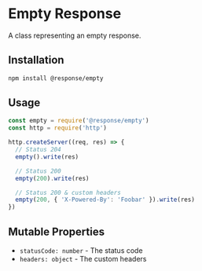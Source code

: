 # Empty Response

A class representing an empty response.

## Installation

```sh
npm install @response/empty
```

## Usage

```js
const empty = require('@response/empty')
const http = require('http')

http.createServer((req, res) => {
  // Status 204
  empty().write(res)

  // Status 200
  empty(200).write(res)

  // Status 200 & custom headers
  empty(200, { 'X-Powered-By': 'Foobar' }).write(res)
})
```

## Mutable Properties

- `statusCode: number` - The status code
- `headers: object` - The custom headers
